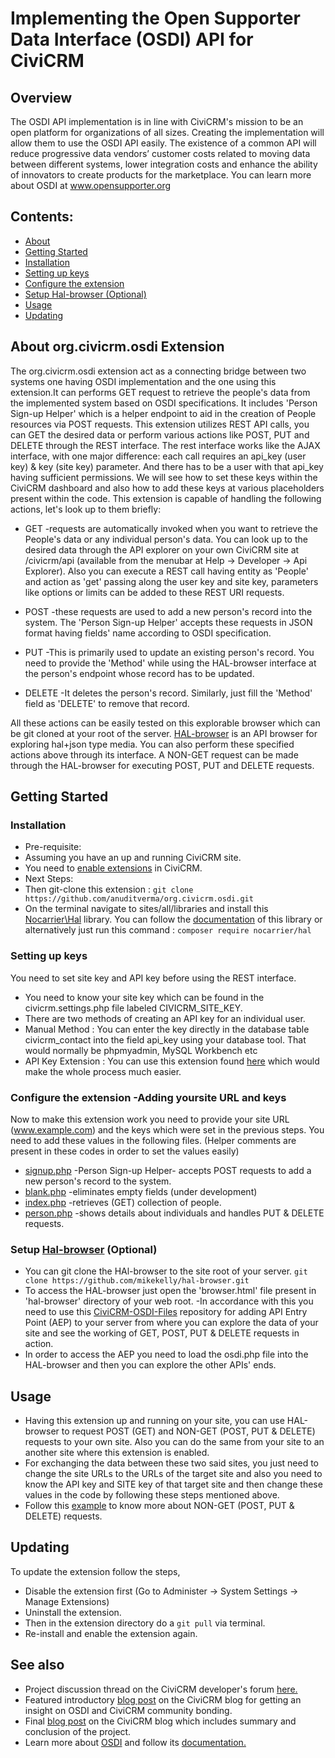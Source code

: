 # Implementing the Open Supporter Data Interface (OSDI) API for CiviCRM

## Overview

The OSDI API implementation is in line with CiviCRM's mission to be an open platform for organizations of all sizes. Creating the implementation will allow them to use the OSDI API easily. The existence of a common API will reduce progressive data vendors’ customer costs related to moving data between different systems, lower integration costs and enhance the ability of innovators to create products for the marketplace. You can learn more about OSDI at www.opensupporter.org

## Contents:
- [About](https://github.com/anuditverma/org.civicrm.osdi#about-orgcivicrmosdi-extension)
- [Getting Started](https://github.com/anuditverma/org.civicrm.osdi#getting-started)
 - [Installation](https://github.com/anuditverma/org.civicrm.osdi#installation)
 - [Setting up keys](https://github.com/anuditverma/org.civicrm.osdi#setting-up-keys)
 - [Configure the extension](https://github.com/anuditverma/org.civicrm.osdi#configure-the-extension--adding-yoursite-url-and-keys)
 - [Setup Hal-browser (Optional)](https://github.com/anuditverma/org.civicrm.osdi#setup-hal-browser-optional)
- [Usage](https://github.com/anuditverma/org.civicrm.osdi#usage)
- [Updating](https://github.com/anuditverma/org.civicrm.osdi#updating)

## About org.civicrm.osdi Extension

The org.civicrm.osdi extension act as a connecting bridge between two systems one having OSDI implementation and the one using this extension.It can performs GET request to retrieve the people's data from the implemented system based on OSDI specifications. It includes 'Person Sign-up Helper' which is a helper endpoint to aid in the creation of People resources via POST requests. This extension utilizes REST API calls, you can GET the desired data or perform various actions like POST, PUT and DELETE through the REST interface. The rest interface works like the AJAX interface, with one major difference: each call requires an api_key (user key) & key (site key) parameter. And there has to be a user with that api_key having sufficient permissions. We will see how to set these keys within the CiviCRM dashboard and also how to add these keys at various placeholders present within the code. This extension is capable of handling the following actions, let's look up to them briefly:

* GET
-requests are automatically invoked when you want to retrieve the People's data or any individual person's data. You can look up to the desired data through the API explorer on your own CiviCRM site at /civicrm/api (available from the menubar at Help -> Developer -> Api Explorer). Also you can execute a REST call having entity as 'People' and action as 'get' passing along the user key and site key, parameters like options or limits can be added to these REST URI requests.

* POST
-these requests are used to add a new person's record into the system. The 'Person Sign-up Helper' accepts these requests in JSON format having fields' name according to OSDI specification.

* PUT
-This is primarily used to update an existing person's record. You need to provide the 'Method' while using the HAL-browser interface at the person's endpoint whose record has to be updated.

* DELETE
-It deletes the person's record. Similarly, just fill the 'Method' field as 'DELETE' to remove that record.

All these actions can be easily tested on this explorable browser which can be git cloned at your root of the server. [HAL-browser](https://github.com/mikekelly/hal-browser) is an API browser for exploring hal+json type media.
You can also perform these specified actions above through its interface. A NON-GET request can be made through the HAL-browser for executing POST, PUT and DELETE requests.

## Getting Started

### Installation
- Pre-requisite:
 - Assuming you have an up and running CiviCRM site.
 - You need to [enable extensions](http://wiki.civicrm.org/confluence/display/CRMDOC/Extensions) in CiviCRM.
- Next Steps: 
 - Then git-clone this extension : ``` git clone https://github.com/anuditverma/org.civicrm.osdi.git ```
 - On the terminal navigate to sites/all/libraries and install this [Nocarrier\Hal](https://github.com/blongden/hal) library. You can follow the [documentation](https://github.com/blongden/hal#installation) of this library or alternatively just run this command : ``` composer require nocarrier/hal ```

### Setting up keys
You need to set site key and API key before using the REST interface.
- You need to know your site key which can be found in the civicrm.settings.php file labeled CIVICRM_SITE_KEY.
- There are two methods of creating an API key for an individual user.
 - Manual Method : You can enter the key directly in the database table civicrm_contact into the field api_key using your database tool. That would normally be phpmyadmin, MySQL Workbench etc
 - API Key Extension : You can use this extension found [here](https://civicrm.org/extensions/api-key) which would make the whole process much easier.

### Configure the extension -Adding yoursite URL and keys
Now to make this extension work you need to provide your site URL (www.example.com) and the keys which were set in the previous steps.
You need to add these values in the following files. (Helper comments are present in these codes in order to set the values easily)
- [signup.php](https://github.com/anuditverma/org.civicrm.osdi/blob/master/api/v3/signup.php) -Person Sign-up Helper- accepts POST requests to add a new person's record to the system.
- [blank.php](https://github.com/anuditverma/org.civicrm.osdi/blob/master/api/v3/People/blank.php) -eliminates empty fields (under development)
- [index.php](https://github.com/anuditverma/org.civicrm.osdi/blob/master/api/v3/People/index.php) -retrieves (GET) collection of people.
- [person.php](https://github.com/anuditverma/org.civicrm.osdi/blob/master/api/v3/People/person.php) -shows details about individuals and handles PUT & DELETE requests.

### Setup [Hal-browser](https://github.com/mikekelly/hal-browser) (Optional)
- You can git clone the HAl-browser to the site root of your server. ```git clone https://github.com/mikekelly/hal-browser.git```
- To access the HAL-browser just open the 'browser.html' file present in 'hal-browser' directory of your web root.
-In accordance with this you need to use this [CiviCRM-OSDI-Files](https://github.com/anuditverma/CiviCRM-OSDI-Files) repository for adding API Entry Point (AEP) to your server from where you can explore the data of your site and see the working of GET, POST, PUT & DELETE requests in action.
- In order to access the AEP you need to load the osdi.php file into the HAL-browser and then you can explore the other APIs' ends.

## Usage
- Having this extension up and running on your site, you can use HAL-browser to request POST (GET) and NON-GET (POST, PUT & DELETE) requests to your own site. Also you can do the same from your site to an another site where this extension is enabled.
- For exchanging the data between these two said sites, you just need to change the site URLs to the URLs of the target site and also you need to know the API key and SITE key of that target site and then change these values in the code by following these steps mentioned above.
- Follow this [example](https://github.com/anuditverma/org.civicrm.osdi/blob/master/example.md) to know more about NON-GET (POST, PUT & DELETE) requests.

## Updating
To update the extension follow the steps,
- Disable the extension first (Go to Administer -> System Settings -> Manage Extensions)
- Uninstall the extension.
- Then in the extension directory do a ``` git pull ``` via terminal.
- Re-install and enable the extension again.

## See also
- Project discussion thread on the CiviCRM developer's forum [here.](https://forum.civicrm.org/index.php?topic=36374.0)
- Featured introductory [blog post](https://civicrm.org/blogs/anudit-verma/implementing-open-supporter-data-interface-osdi-api-civicrm) on the CiviCRM blog for getting an insight on OSDI and CiviCRM community bonding.
- Final [blog post](https://civicrm.org/blogs/anudit-verma/implementing-the-open-supporter-data-interface-osdi-api-for-civicrm-gsoc) on the CiviCRM blog which includes summary and conclusion of the project.
- Learn more about [OSDI](http://opensupporter.org/) and follow its [documentation.](http://opensupporter.github.io/osdi-docs/)
